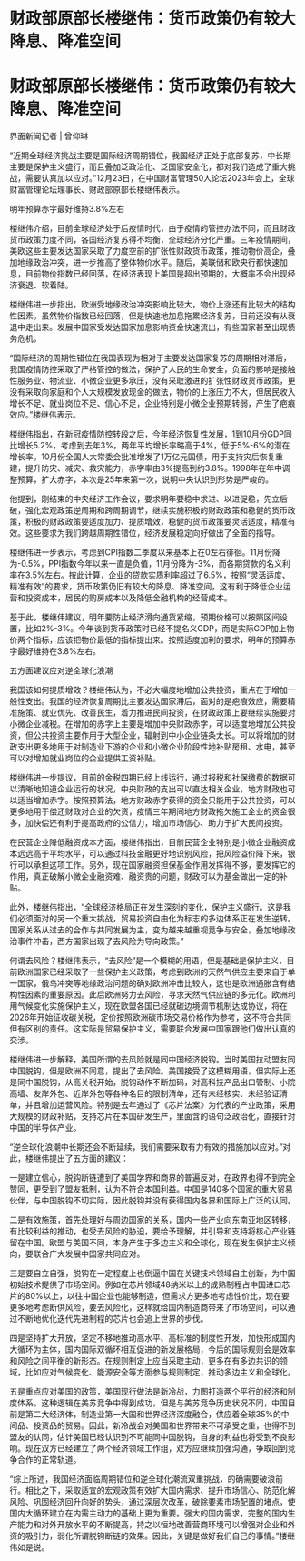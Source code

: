 # 财政部原部长楼继伟：货币政策仍有较大降息、降准空间

# 财政部原部长楼继伟：货币政策仍有较大降息、降准空间

界面新闻记者 | 曾仰琳

“近期全球经济挑战主要是国际经济周期错位，我国经济正处于底部复苏，中长期主要是保护主义盛行，而且叠加泛政治化、泛国家安全化，都对我们造成了重大挑战，需要认真加以应对。”12月23日，在中国财富管理50人论坛2023年会上，全球财富管理论坛理事长、财政部原部长楼继伟表示。

明年预算赤字最好维持3.8%左右

楼继伟介绍，目前全球经济处于后疫情时代，由于疫情的管控办法不同，而且财政货币政策力度不同，各国经济复苏得不均衡，全球经济分化严重。三年疫情期间，美欧这些主要发达国家采取了力度空前的扩张性财政货币政策，推动物价高企，叠加地缘政治冲突，进一步推高了整体物价水平。随后，美联储和欧央行都快速加息，目前物价指数已经回落，在经济表现上美国是超出预期的，大概率不会出现经济衰退、软着陆。

楼继伟进一步指出，欧洲受地缘政治冲突影响比较大，物价上涨还有比较大的结构性因素。虽然物价指数已经回落，但是快速地加息拖累经济复苏，目前还没有从衰退中走出来。发展中国家受发达国家加息影响资金快速流出，有些国家甚至出现债务危机。

“国际经济的周期性错位在我国表现为相对于主要发达国家复苏的周期相对滞后，我国疫情防控采取了严格管控的做法，保护了人民的生命安全，负面的影响是接触性服务业、物流业、小微企业更多承压，没有采取激进的扩张性财政货币政策，更没有采取向家庭和个人大规模发放现金的做法，物价的上涨压力不大，但居民收入增长不足、就业岗位不足、信心不足，企业特别是小微企业预期转弱，产生了疤痕效应。”楼继伟表示。

楼继伟指出，在新冠疫情防控转段之后，今年经济恢复性发展，1到10月份GDP同比增长5.2%，考虑到去年3%，两年平均增长率略高于4%，低于5%-6%的潜在增长率。10月份全国人大常委会批准增发了1万亿元国债，用于支持灾后恢复重建，提升防灾、减灾、救灾能力，赤字率由3%提高到约3.8%。1998年在年中调整预算，扩大赤字，本次是25年来第一次，说明中央认识到形势是严峻的。

他提到，刚结束的中央经济工作会议，要求明年要稳中求进、以进促稳，先立后破，强化宏观政策逆周期和跨周期调节，继续实施积极的财政政策和稳健的货币政策，积极的财政政策要适度加力、提质增效，稳健的货币政策要灵活适度，精准有效。这些要求为我们跨越周期性错位，经济发展稳定向好做出了全面的指导。

楼继伟进一步表示，考虑到CPI指数二季度以来基本上在0左右徘徊。11月份降为-0.5%，PPI指数今年以来一直是负值，11月份降为-3%，而各期贷款的名义利率在3.5%左右。按此计算，企业的贷款实质利率超过了6.5%，按照“灵活适度、精准有效”的要求，货币政策仍旧有较大的降息、降准空间，这有利于降低企业运营和投资成本，居民的购房成本以及降低金融机构的经营成本。

基于此，楼继伟建议，明年要防止经济滑向通货紧缩，预期价格可以按照区间设置，比如2%-3%。今年谈到货币政策时已经不提名义GDP，而是实际GDP加上物价两个指标，应该把物价最低的指标提出来。按照适度加利的要求，明年的预算赤字最好维持在3.8%左右。

五方面建议应对逆全球化浪潮

我国该如何提质增效？楼继伟认为，不必大幅度地增加公共投资，重点在于增加一般性支出。我国的经济恢复周期比主要发达国家滞后，面对的是疤痕效应，需要精准施策、就业优先、改善民生，着力推进民间投资，在财政政策上要继续实施要对小微企业减税。在增加的赤字上主要是增加中央财政赤字，可以适度地增加公共投资，但公共投资主要作用于大型企业，辐射到中小企业链条太长。可以将增加的财政支出更多地用于对制造业下游的企业和小微企业阶段性地补贴房租、水电，甚至可以对增加就业岗位的企业提供工资补贴。

楼继伟进一步提议，目前的金税四期已经上线运行，通过报税和社保缴费的数据可以清晰地知道企业运行的状况，中央财政的支出可以直达相关企业，地方财政也可以适当增加赤字。按照预算法，地方财政赤字获得的资金只能用于公共投资，可以更多地用于偿还财政对企业的欠资，疫情三年期间地方财政拖欠施工企业的资金很多，加快偿还有利于提高政府的公信力，增加市场信心、助力于扩大民间投资。

在民营企业降低融资成本方面，楼继伟指出，目前民营企业特别是小微企业融资成本远远高于平均水平，可以通过科技金融更好地识别风险，把风险溢价降下来，银行可以承担这项工作。另外，现在国家融资担保基金作用发挥得不够，要发挥它的作用，真正破解小微企业融资难、融资贵的问题，财政可以为基金做出一定的补贴。

此外，楼继伟指出，“全球经济格局正在发生深刻的变化，保护主义盛行。这是我们必须面对的另一个重大挑战，贸易投资自由化为标志的多边体系正在发生逆转。国家关系从过去的合作与共同发展为主，变为越来越重视竞争与安全，叠加地缘政治事件冲击，西方国家出现了去风险为导向政策。”

何谓去风险？楼继伟表示，“去风险”是一个模糊的用语，但是基础是保护主义，目前欧洲国家已经采取了一些保护主义政策，考虑到欧洲的天然气供应主要来自于单一国家，俄乌冲突等地缘政治问题的确对欧洲冲击比较大，这也是欧洲通胀含有结构性因素的重要原因。此后欧洲努力去风险，寻求天然气供应链的多元化。欧洲利用气候变化实施保护主义，现在欧盟各国已经就碳边境调节机制达成协议，将在2026年开始征收碳关税，定价按照欧洲碳市场交易价格作为参考，这不符合共同但有区别的责任。这实际是贸易保护主义，需要联合发展中国家跟他们做出认真的交涉。

楼继伟进一步解释，美国所谓的去风险就是同中国经济脱钩。当时美国拉动盟友同中国脱钩，但是欧洲不同意，提出了去风险。美国接受了这模糊用语，但实际上还是同中国脱钩，从高关税开始，脱钩动作不断加码，对高科技产品出口管制、小院高墙、友岸外包、近岸外包等各种名目的限制清单，还有未经核实、未经验证清单，并且增加运营风险。特别是去年通过了《芯片法案》为代表的产业政策，采用大规模的财政补贴，支持芯片在本国研发生产，里面含的语句泛政治化，直接针对中国的半导体产业。

“逆全球化浪潮中长期还会不断延续，我们需要采取有力有效的措施加以应对。”对此，楼继伟提出了五方面的建议：

一是建立信心，脱钩断链遭到了美国学界和商界的普遍反对，在政界也得不到完全赞同，更受到了盟友抵制，认为不符合本国利益。中国是140多个国家的重大贸易伙伴，与中国脱钩不切实际，因此脱钩并没有获得国内各界和国际上广泛的认同。

二是有效施策，首先处理好与周边国家的关系，国内一些产业向东南亚地区转移，有比较利益的推动，也受去风险的胁迫，要给予理解，并引导和支持将核心产业链留在中国。欧盟与美国不同，本身产生于多边主义和全球化，现在发生保护主义倾向，要联合广大发展中国家共同应对。

三是要自立自强，脱钩在一定程度上也倒逼中国在关键技术领域自主创新，为中国初始技术提供了市场空间。例如在芯片领域48纳米以上的成熟制程占中国进口芯片的80%以上，以往中国企业也能够制造，但需求方更多地考虑性价比，现在要更多地考虑断供风险，要去风险化，这样就给国内制造商带来了市场空间，可以通过不断地优化迭代先进制程的芯片也会追上世界的步伐。

四是坚持扩大开放，坚定不移地推动高水平、高标准的制度性开发，加快形成国内大循环为主体，国内国际双循环相互促进的新发展格局，今后的国际规则会是效率和风险之间平衡的新形态。在规则制定上应当采取主动，更多在有多边共识的领域，比如应对气候变化、能源安全等方面参与规则制定，推动多边主义和全球化。

五是重点应对美国的政策，美国现行做法是新冷战，力图打造两个平行的经济和制度体系。这种逻辑在美苏竞争中得到成功，但是与美苏竞争历史状况不同，中国目前是第二大经济体，制造业第一大国和世界经济深度融合，供应着全球35%的中间品、投资品的贸易。因此，新冷战会对美国和世界带来不可承受之重，也得不到盟友的认同，估计美国已经认识到不可能同中国脱钩，自身的利益也将受到不良影响。现在双方已经建立了两个经济领域工作组，双方应继续加强沟通，争取回到竞争合作的正常轨道。

“综上所述，我国经济面临周期错位和逆全球化潮流双重挑战，的确需要破浪前行。相比之下，采取适宜的宏观政策有效扩大国内需求、提升市场信心、防范化解风险、巩固经济回升向好的势头，通过深层次改革，破除要素市场配置的堵点，使国内大循环建立在内需主动力的基础上更为重要。强大的国内需求，完整的国内生产能力和对外开放水平的不断提高，持之以恒地改善营商环境可以增强对企业和外资的吸引力，弱化所谓脱钩断链的效果。因此，关键是做好我们自己的事情。”楼继伟如是说。

